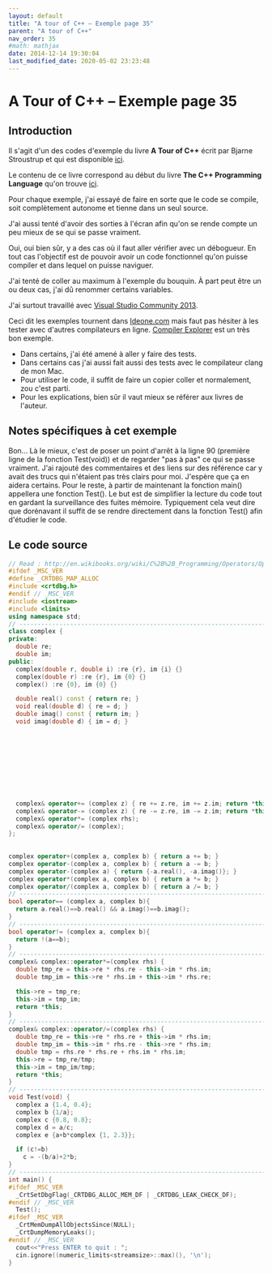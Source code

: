 ```yaml
---
layout: default
title: "A tour of C++ – Exemple page 35"
parent: "A tour of C++"
nav_order: 35
#math: mathjax
date: 2014-12-14 19:30:04
last_modified_date: 2020-05-02 23:23:48
---
```


# A Tour of C++ – Exemple page 35

## Introduction
Il s'agit d'un des codes d'exemple du livre **A Tour of C++** écrit par Bjarne Stroustrup et qui est disponible [ici](http://www.amazon.fr/Tour-C-Bjarne-Stroustrup/dp/0321958314/ref%3Dsr_1_1?ie=UTF8&qid=1416699327&sr=8-1&keywords=a+tour+of+c%2B%2B). 

Le contenu de ce livre correspond au début du livre **The C++ Programming Language** qu'on trouve [ici](http://www.amazon.fr/The-Programming-Language-Bjarne-Stroustrup/dp/0321563840/ref%3Dpd_sim_eb_3?ie=UTF8&refRID=0CR047TTJV1HA6CVA9XA).

Pour chaque exemple, j'ai essayé de faire en sorte que le code se compile, soit complètement autonome et tienne dans un seul source.

J'ai aussi tenté d'avoir des sorties à l'écran afin qu'on se rende compte un peu mieux de se qui se passe vraiment.

Oui, oui bien sûr, y a des cas où il faut aller vérifier avec un débogueur.
En tout cas l'objectif est de pouvoir avoir un code fonctionnel qu'on puisse compiler et dans lequel on puisse naviguer.

J'ai tenté de coller au maximum à l'exemple du bouquin. À part peut être un ou deux cas, j'ai dû renommer certains variables.

J'ai surtout travaillé avec [Visual Studio Community 2013](http://www.visualstudio.com/products/visual-studio-community-vs).

Ceci dit les exemples tournent dans [Ideone.com](http://ideone.com/) mais faut pas hésiter à les tester avec d'autres compilateurs en ligne. [Compiler Explorer](https://godbolt.org/) est un très bon exemple.

* Dans certains, j'ai été amené à aller y faire des tests.  
* Dans certains cas j'ai aussi fait aussi des tests avec le compilateur clang de mon Mac.  
* Pour utiliser le code, il suffit de faire un copier coller et normalement, zou c'est parti.  
* Pour les explications, bien sûr il vaut mieux se référer aux livres de l'auteur.  


## Notes spécifiques à cet exemple


Bon... Là le mieux, c'est de poser un point d'arrêt à la ligne 90 (première ligne de la fonction Test(void)) et de regarder "pas à pas" ce qui se passe vraiment. J'ai rajouté des commentaires et des liens sur des référence car y avait des trucs qui n'étaient pas très clairs pour moi. J'espère que ça en aidera certains.
Pour le reste, à partir de maintenant la fonction main() appellera une fonction Test(). Le but est de simplifier la lecture du code tout en gardant la surveillance des fuites mémoire. Typiquement cela veut dire que dorénavant il suffit de se rendre directement dans la fonction Test() afin d'étudier le code.


## Le code source

```cpp
// Read : http://en.wikibooks.org/wiki/C%2B%2B_Programming/Operators/Operator_Overloading
#ifdef _MSC_VER
#define _CRTDBG_MAP_ALLOC
#include <crtdbg.h>
#endif // _MSC_VER
#include <iostream>
#include <limits>
using namespace std;
// ----------------------------------------------------------------------------
class complex {
private:
  double re;                                                                    // representation: two doubles
  double im;
public:
  complex(double r, double i) :re {r}, im {i} {}                                // construct complex from two scalars
  complex(double r) :re {r}, im {0} {}                                          // construct complex from one scalar
  complex() :re {0}, im {0} {}                                                  // default complex: {0,0}

  double real() const { return re; }
  void real(double d) { re = d; }
  double imag() const { return im; }
  void imag(double d) { im = d; }

                                                                                // Operators are generally overloaded as members when they:
                                                                                //    1 - change the left-hand operand, or
                                                                                //    2 - require direct access to the non-public parts of an object.
                                                                                // When an operator is defined as a member, the number of explicit parameters
                                                                                // is reduced by one, as the calling object is implicitly supplied as an operand

                                                                                // Compound assignment operators
                                                                                // Compound assignment operators should be overloaded as member functions, as
                                                                                // they change the left-hand operand
  complex& operator+= (complex z) { re += z.re, im += z.im; return *this; }     // add to re and im and return the result
  complex& operator-= (complex z) { re -= z.re, im -= z.im; return *this; }
  complex& operator*= (complex rhs);                                            // defined out-of-class somewhere
  complex& operator/= (complex);                                                // defined out-of-class somewhere
};
                                                                                // Don't need access to private data and don't change the lhs so there are defined as non member functions
                                                                                // argument passed by value, so one can modify an argument without affecting the caller’s copy
complex operator+(complex a, complex b) { return a += b; }
complex operator-(complex a, complex b) { return a -= b; }
complex operator-(complex a) { return {-a.real(), -a.imag()}; }                 // unary minus
complex operator*(complex a, complex b) { return a *= b; }
complex operator/(complex a, complex b) { return a /= b; }
// ----------------------------------------------------------------------------
bool operator== (complex a, complex b){                                         // equal
  return a.real()==b.real() && a.imag()==b.imag();
}
// ----------------------------------------------------------------------------
bool operator!= (complex a, complex b){                                         // not equal
  return !(a==b);
}
// ----------------------------------------------------------------------------
complex& complex::operator*=(complex rhs) {
  double tmp_re = this->re * rhs.re - this->im * rhs.im;
  double tmp_im = this->re * rhs.im + this->im * rhs.re;

  this->re = tmp_re;
  this->im = tmp_im;
  return *this;
}
// ----------------------------------------------------------------------------
complex& complex::operator/=(complex rhs) {
  double tmp_re = this->re * rhs.re + this->im * rhs.im;
  double tmp_im = this->im * rhs.re - this->re * rhs.im;
  double tmp = rhs.re * rhs.re + rhs.im * rhs.im;
  this->re = tmp_re/tmp;
  this->im = tmp_im/tmp;
  return *this;
}
// ----------------------------------------------------------------------------
void Test(void) {
  complex a {1.4, 0.4};                                                         // set a breakpoint here and trace inside the code step by step
  complex b {1/a};
  complex c {0.8, 0.8};
  complex d = a/c;
  complex e {a+b*complex {1, 2.3}};

  if (c!=b)
    c = -(b/a)+2*b;
}
// ----------------------------------------------------------------------------
int main() {
#ifdef _MSC_VER
  _CrtSetDbgFlag(_CRTDBG_ALLOC_MEM_DF | _CRTDBG_LEAK_CHECK_DF);
#endif // _MSC_VER
  Test();
#ifdef _MSC_VER
  _CrtMemDumpAllObjectsSince(NULL);                                             // Begins the dump from the start of program execution
  _CrtDumpMemoryLeaks();
#endif // _MSC_VER
  cout<<"Press ENTER to quit : ";
  cin.ignore((numeric_limits<streamsize>::max)(), '\n');
}
```
